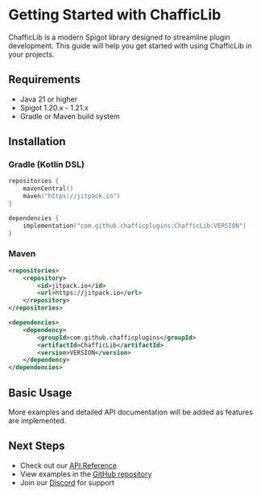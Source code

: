 # Getting Started with ChafficLib

ChafficLib is a modern Spigot library designed to streamline plugin development. This guide will help you get started with using ChafficLib in your projects.

## Requirements

- Java 21 or higher
- Spigot 1.20.x - 1.21.x
- Gradle or Maven build system

## Installation

### Gradle (Kotlin DSL)
```kotlin
repositories {
    mavenCentral()
    maven("https://jitpack.io")
}

dependencies {
    implementation("com.github.chafficplugins:ChafficLib:VERSION")
}
```

### Maven
```xml
<repositories>
    <repository>
        <id>jitpack.io</id>
        <url>https://jitpack.io</url>
    </repository>
</repositories>

<dependencies>
    <dependency>
        <groupId>com.github.chafficplugins</groupId>
        <artifactId>ChafficLib</artifactId>
        <version>VERSION</version>
    </dependency>
</dependencies>
```

## Basic Usage

More examples and detailed API documentation will be added as features are implemented.

## Next Steps

- Check out our [API Reference](../api/overview.md)
- View examples in the [GitHub repository](https://github.com/chafficplugins/ChafficLib)
- Join our [Discord](https://discord.gg/RPZBhB4rna) for support